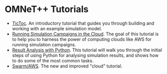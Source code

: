 # OMNeT++ Tutorials

- [TicToc](tutorials/tictoc/index.md). An introductory tutorial that guides you through building and working with
  an example simulation model.
- [Running Simulation Campaigns in the Cloud](tutorials/cloud/index.md). The goal of this tutorial is to help you
  to harness the power of computing clouds like AWS for running simulation campaigns.
- [Result Analysis with Python](tutorials/pandas/index.md). This tutorial will walk you through the initial steps of
  using Python for analysing simulation results, and shows how to do some of the most common tasks.
- [Swarm/AWS](tutorials/swarm/index.md). The new and improved "cloud" tutorial.
